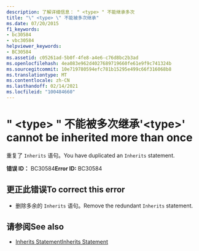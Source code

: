 ```yaml
---
description: 了解详细信息： " <type> " 不能继承多次
title: "\" <type> \" 不能被多次继承"
ms.date: 07/20/2015
f1_keywords:
- bc30584
- vbc30584
helpviewer_keywords:
- BC30584
ms.assetid: c05261ad-5b0f-4fe8-a4e6-c76d8bc2b3ad
ms.openlocfilehash: 4ea083e962d4027689719660fe61e9f9c741324b
ms.sourcegitcommit: 10e719780594efc781b15295e499c66f316068b8
ms.translationtype: MT
ms.contentlocale: zh-CN
ms.lasthandoff: 02/14/2021
ms.locfileid: "100484660"
---
```

# <a name="type-cannot-be-inherited-more-than-once"></a><span data-ttu-id="764cf-103">" \<type> " 不能被多次继承</span><span class="sxs-lookup"><span data-stu-id="764cf-103">'\<type>' cannot be inherited more than once</span></span>

<span data-ttu-id="764cf-104">重复了 `Inherits` 语句。</span><span class="sxs-lookup"><span data-stu-id="764cf-104">You have duplicated an `Inherits` statement.</span></span>  
  
 <span data-ttu-id="764cf-105">**错误 ID：** BC30584</span><span class="sxs-lookup"><span data-stu-id="764cf-105">**Error ID:** BC30584</span></span>  
  
## <a name="to-correct-this-error"></a><span data-ttu-id="764cf-106">更正此错误</span><span class="sxs-lookup"><span data-stu-id="764cf-106">To correct this error</span></span>  
  
- <span data-ttu-id="764cf-107">删除多余的 `Inherits` 语句。</span><span class="sxs-lookup"><span data-stu-id="764cf-107">Remove the redundant `Inherits` statement.</span></span>  
  
## <a name="see-also"></a><span data-ttu-id="764cf-108">请参阅</span><span class="sxs-lookup"><span data-stu-id="764cf-108">See also</span></span>

- [<span data-ttu-id="764cf-109">Inherits Statement</span><span class="sxs-lookup"><span data-stu-id="764cf-109">Inherits Statement</span></span>](../language-reference/statements/inherits-statement.md)
